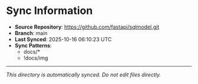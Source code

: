 # Sync Information

- **Source Repository**: https://github.com/fastapi/sqlmodel.git
- **Branch**: main
- **Last Synced**: 2025-10-16 06:10:23 UTC
- **Sync Patterns**:
  - docs/*
  - !docs/img

---
*This directory is automatically synced. Do not edit files directly.*
